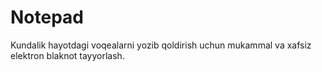 # Notepad
Kundalik hayotdagi voqealarni yozib qoldirish uchun mukammal va xafsiz elektron blaknot tayyorlash.
